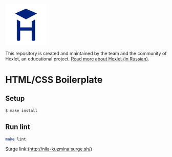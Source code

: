 ##

[![Hexlet Ltd. logo](https://raw.githubusercontent.com/Hexlet/hexletguides.github.io/master/images/hexlet_logo128.png)](https://ru.hexlet.io/pages/about?utm_source=github&utm_medium=link&utm_campaign=nodejs-package)

This repository is created and maintained by the team and the community of Hexlet, an educational project. [Read more about Hexlet (in Russian)](https://ru.hexlet.io/pages/about?utm_source=github&utm_medium=link&utm_campaign=nodejs-package).

##

# HTML/CSS Boilerplate

## Setup

```sh
$ make install
```

## Run lint

```sh
make lint
```

Surge link:(http://nila-kuzmina.surge.sh/)

